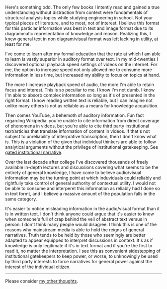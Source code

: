 <link href="../css/styles.css" rel="stylesheet" />

Here's something odd. The only few books I intently read and gained a true understanding without distraction from context were fundamentals of structural analysis topics while studying engineering in school. Not your typical pieces of literature, and to most, not of interest. I believe this format for this particlar information was best in text and image format due to its diagrammatic representation of knowledge and reason. Realizing this, I knew general text in non diagram/visual format was left lacking in utility, at least for me.

I've come to learn after my formal education that the rate at which I am able to learn is vastly superior in auditory format over text. In my mid-twenties I discovered optional playback speed settings of videos on the internet. For me, the option to increase speed not only allowed me to consume more information in less time, but increased my ability to focus on topics at hand.

The more I increase playback speed of audio, the more I'm able to retain focus and interest. This is so peculiar to me. I know I'm not dumb. I know I'm able to absorb complex information so long as it's of presented in the right format. I know reading written text is reliable, but I can imagine not unlike many others is not as reliable as a means for knowledge acquisition. 

Then comes YouTube, a behemoth of auditory information. Fun fact regarding Wikipedia: you're unable to cite information from direct coverage of phenomena in videos, but you're able to cite third party institutional text/articles that translate information of content in videos. If that's not subject to unreliability of interprative transcription, then I don't know what is. This is a violation of the given that individual thinkers are able to follow analytical arguments without the privilege of institutional gatekeeping. See [gated institutional narrative](./gin.md).

Over the last decade after college I've discovered thousands of freely available in-depth lectures and discussions covering what seems to be the entirety of general knowledge, I have come to believe audio/visual information may be the turning point at which induviduals could reliably and rightfully take control of general authority of contextual utility. I would not be able to consume and interperet this information as reliably had I done so in text formt, and I believe a massive amount of the population falls in the same category.

It's easier to notice misleading information in the audio/visual format than it is in written text. I don't think anyone could argue that it's easier to know when someone's full of crap behind the veil of abstract text versus in person. I don't think many people would disagree. I think this is one of the reasons why mainstream media is able to hold the reigns of general narratives. Truth tends to be held by those who seemingly are better adapted to appear equipped to interpret discussions in context. It's as if knowledge is only legitimate if it's in text format and if you're the first to read it, no matter the interpretation. I see this as convenient sidestepping of institutional gatekeepers to keep power, or worse, to unknowingly be used by third party interests to force narratives for general power against the interest of the individual citizen.
___

Please consider [my other thoughts](./index.md).
